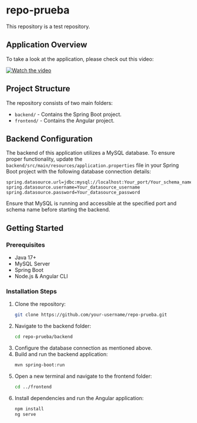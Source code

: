 # repo-prueba

This repository is a test repository.

## Application Overview

To take a look at the application, please check out this video:

[![Watch the video](https://img.youtube.com/vi/3_p-boncOEs/maxresdefault.jpg)](https://www.youtube.com/watch?v=3_p-boncOEs&ab_channel=NaghamQarqamaz)

## Project Structure

The repository consists of two main folders:
- `backend/` - Contains the Spring Boot project.
- `frontend/` - Contains the Angular project.

## Backend Configuration

The backend of this application utilizes a MySQL database. To ensure proper functionality, update the `backend/src/main/resources/application.properties` file in your Spring Boot project with the following database connection details:

```properties
spring.datasource.url=jdbc:mysql://localhost:Your_port/Your_schema_name
spring.datasource.username=Your_datasource_username
spring.datasource.password=Your_datasource_password
```

Ensure that MySQL is running and accessible at the specified port and schema name before starting the backend.

## Getting Started

### Prerequisites
- Java 17+
- MySQL Server
- Spring Boot
- Node.js & Angular CLI

### Installation Steps
1. Clone the repository:
   ```sh
   git clone https://github.com/your-username/repo-prueba.git
   ```
2. Navigate to the backend folder:
   ```sh
   cd repo-prueba/backend
   ```
3. Configure the database connection as mentioned above.
4. Build and run the backend application:
   ```sh
   mvn spring-boot:run
   ```
5. Open a new terminal and navigate to the frontend folder:
   ```sh
   cd ../frontend
   ```
6. Install dependencies and run the Angular application:
   ```sh
   npm install
   ng serve
   ```
